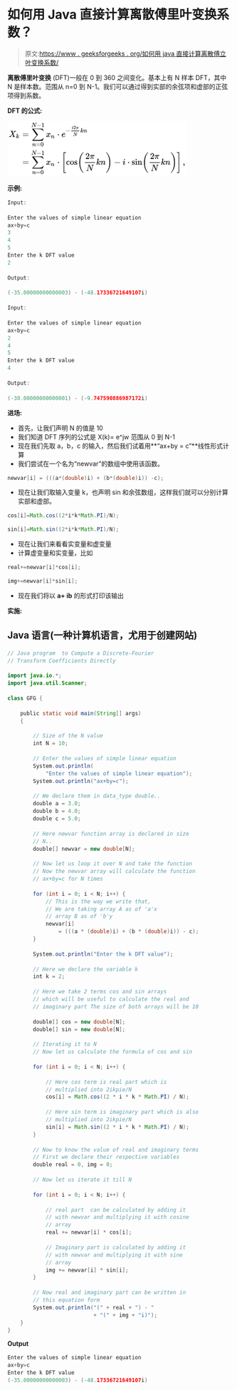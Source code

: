 # 如何用 Java 直接计算离散傅里叶变换系数？

> 原文:[https://www . geeksforgeeks . org/如何用 java 直接计算离散傅立叶变换系数/](https://www.geeksforgeeks.org/how-to-compute-a-discrete-fourier-transform-coefficients-directly-in-java/)

**离散傅里叶变换** (DFT)一般在 0 到 360 之间变化。基本上有 N 样本 DFT，其中 N 是样本数。范围从 n=0 到 N-1。我们可以通过得到实部的余弦项和虚部的正弦项得到系数。

**DFT 的公式:**

![](img/9405aad084ba6a0d5e79f477e69fe0bf.png)

**示例:**

```java
Input:

Enter the values of simple linear equation
ax+by=c
3
4
5
Enter the k DFT value
2

Output:

(-35.00000000000003) - (-48.17336721649107i)

Input:

Enter the values of simple linear equation
ax+by=c
2
4
5
Enter the k DFT value
4

Output:

(-30.00000000000001) - (-9.747590886987172i)
```

**进场:**

*   首先，让我们声明 N 的值是 10
*   我们知道 DFT 序列的公式是 X(k)= e^jw 范围从 0 到 N-1
*   现在我们先取 a，b，c 的输入，然后我们试着用**“ax+by = c”**线性形式计算
*   我们尝试在一个名为“newvar”的数组中使用该函数。

```java
newvar[i] = (((a*(double)i) + (b*(double)i)) -c);
```

*   现在让我们取输入变量 k，也声明 sin 和余弦数组，这样我们就可以分别计算实部和虚部。

```java
cos[i]=Math.cos((2*i*k*Math.PI)/N);
```

```java
sin[i]=Math.sin((2*i*k*Math.PI)/N);
```

*   现在让我们来看看实变量和虚变量
*   计算虚变量和实变量，比如

```java
real+=newvar[i]*cos[i];
```

```java
img+=newvar[i]*sin[i];
```

*   现在我们将以 **a+ ib** 的形式打印该输出

**实施:**

## Java 语言(一种计算机语言，尤用于创建网站)

```java
// Java program  to Compute a Discrete-Fourier
// Transform Coefficients Directly

import java.io.*;
import java.util.Scanner;

class GFG {

    public static void main(String[] args)
    {

        // Size of the N value
        int N = 10;

        // Enter the values of simple linear equation
        System.out.println(
            "Enter the values of simple linear equation");
        System.out.println("ax+by=c");

        // We declare them in data_type double..
        double a = 3.0;
        double b = 4.0;
        double c = 5.0;

        // Here newvar function array is declared in size
        // N..
        double[] newvar = new double[N];

        // Now let us loop it over N and take the function
        // Now the newvar array will calculate the function
        // ax+by=c for N times

        for (int i = 0; i < N; i++) {
            // This is the way we write that,
            // We are taking array A as of 'a'x
            // array B as of 'b'y
            newvar[i]
                = (((a * (double)i) + (b * (double)i)) - c);
        }

        System.out.println("Enter the k DFT value");

        // Here we declare the variable k
        int k = 2;

        // Here we take 2 terms cos and sin arrays
        // which will be useful to calculate the real and
        // imaginary part The size of both arrays will be 10

        double[] cos = new double[N];
        double[] sin = new double[N];

        // Iterating it to N
        // Now let us calculate the formula of cos and sin

        for (int i = 0; i < N; i++) {

            // Here cos term is real part which is
            // multiplied into 2ikpie/N
            cos[i] = Math.cos((2 * i * k * Math.PI) / N);

            // Here sin term is imaginary part which is also
            // multiplied into 2ikpie/N
            sin[i] = Math.sin((2 * i * k * Math.PI) / N);
        }

        // Now to know the value of real and imaginary terms
        // First we declare their respective variables
        double real = 0, img = 0;

        // Now let us iterate it till N

        for (int i = 0; i < N; i++) {

            // real part  can be calculated by adding it
            // with newvar and multiplying it with cosine
            // array
            real += newvar[i] * cos[i];

            // Imaginary part is calculated by adding it
            // with newvar and multiplying it with sine
            // array
            img += newvar[i] * sin[i];
        }

        // Now real and imaginary part can be written in
        // this equation form
        System.out.println("(" + real + ") - "
                           + "(" + img + "i)");
    }
}
```

**Output**

```java
Enter the values of simple linear equation
ax+by=c
Enter the k DFT value
(-35.00000000000003) - (-48.17336721649107i)
```